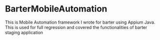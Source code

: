 # BarterMobileAutomation
This is Mobile Automation framework I wrote for barter using Appium Java. This is used for full regression and covered the functionalities of barter staging application
